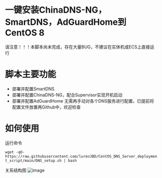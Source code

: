 # 一键安装ChinaDNS-NG，SmartDNS，AdGuardHome到CentOS 8
请注意！！！本脚本尚未完成，存在大量BUG，不建议在实体机或ECS上直接运行

# 脚本主要功能 
- 部署并配置SmartDNS
- 部署并配置ChinaDNS-NG，配合Supervisor实现开机启动
- 部署并配置AdGuardHome
无需再手动对各个DNS服务进行配置，已提前将配置文件放置再Github中，欢迎检查

# 如何使用
运行命令

`wget -qO- https://raw.githubusercontent.com/lurenJBD/CentOS_DNS_Server_deployment_script/main/DNS_setup.sh | bash `

关系结构图
![image](https://user-images.githubusercontent.com/31967654/111603435-51037480-880f-11eb-95ec-fcde89af4bc5.png)
